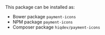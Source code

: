 This package can be installed as:
- Bower package `payment-icons`
- NPM package `payment-icons`
- Composer package `hiqdev/payment-icons`
